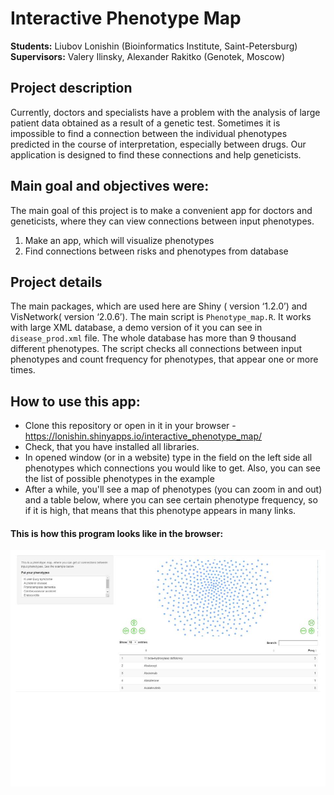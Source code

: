 
# Interactive Phenotype Map

__Students:__ Liubov Lonishin (Bioinformatics Institute, Saint-Petersburg)\
__Supervisors:__ Valery Ilinsky, Alexander Rakitko (Genotek, Moscow)

## Project description
Currently, doctors and specialists have a problem with the analysis of large patient data obtained as a result of a genetic test. Sometimes it is impossible to find a connection between the individual phenotypes predicted in the course of interpretation, especially between drugs. Our application is designed to find these connections and help geneticists.

## Main goal and objectives were:

The main goal of this project is to make a convenient app for doctors and geneticists, where they can view connections between input phenotypes.

1. Make an app, which will visualize phenotypes
2. Find connections between risks and phenotypes from database

## Project details
The main packages, which are used here are Shiny ( version ‘1.2.0’) and VisNetwork( version ‘2.0.6’).
The main script is `Phenotype_map.R`. It works with large XML database, a demo version of it you can see in `disease_prod.xml` file. The whole database has more than 9 thousand different phenotypes.
The script checks all connections between input phenotypes and count frequency for phenotypes, that appear one or more times.

## How to use this app:
- Clone this repository or open in it in your browser - https://lonishin.shinyapps.io/interactive_phenotype_map/
- Check, that you have installed all libraries.
- In opened window (or in a website) type in the field on the left side all phenotypes which connections you would like to get. Also, you can see the list of possible phenotypes in the example
- After a while, you'll see a map of phenotypes (you can zoom in and out) and a table below, where you can see certain phenotype frequency, so if it is high, that means that this phenotype appears in many links.


#### This is how this program looks like in the browser:

![Example](https://github.com/Lonishin/interactive_genes/blob/master/example1.jpg)
